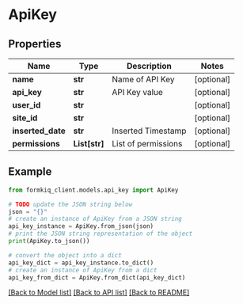 # ApiKey


## Properties

Name | Type | Description | Notes
------------ | ------------- | ------------- | -------------
**name** | **str** | Name of API Key | [optional] 
**api_key** | **str** | API Key value | [optional] 
**user_id** | **str** |  | [optional] 
**site_id** | **str** |  | [optional] 
**inserted_date** | **str** | Inserted Timestamp | [optional] 
**permissions** | **List[str]** | List of permissions | [optional] 

## Example

```python
from formkiq_client.models.api_key import ApiKey

# TODO update the JSON string below
json = "{}"
# create an instance of ApiKey from a JSON string
api_key_instance = ApiKey.from_json(json)
# print the JSON string representation of the object
print(ApiKey.to_json())

# convert the object into a dict
api_key_dict = api_key_instance.to_dict()
# create an instance of ApiKey from a dict
api_key_from_dict = ApiKey.from_dict(api_key_dict)
```
[[Back to Model list]](../README.md#documentation-for-models) [[Back to API list]](../README.md#documentation-for-api-endpoints) [[Back to README]](../README.md)


